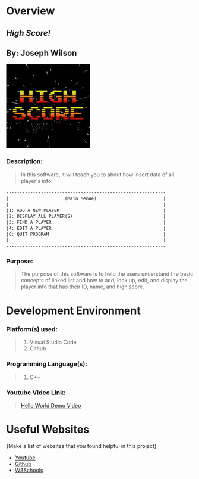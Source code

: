 # Overview

## *High Score!*
## By: Joseph Wilson

![Image](assets\highscore.jpg)

### Description:
> In this software, it will teach you to about how insert data of all player's info.
```
------------------------------------------------------------
|                     (Main Menue)                         |
|                                                          |
|1: ADD A NEW PLAYER                                       |
|2: DISPLAY ALL PLAYER(S)                                  |
|3: FIND A PLAYER                                          |
|4: EDIT A PLAYER                                          |
|0: QUIT PROGRAM                                           |
|                                                          |
------------------------------------------------------------
```

### Purpose:
> The purpose of this software is to help the users understand the basic concepts of linked list and how to add, look up, edit, and display the player info that has their ID, name, and high score.

# Development Environment

### Platform(s) used:
> 1. Visual Studio Code
> 2. Github

### Programming Language(s):
> 1. C++

### Youtube Video Link:
> [Hello World Demo Video](https://www.youtube.com/watch?v=1q8xlN7HwS8)

# Useful Websites

{Make a list of websites that you found helpful in this project}
* [Youtube](http://youtube.com)
* [Github](http://github.com)
* [W3Schools](http://w3shcools.com)